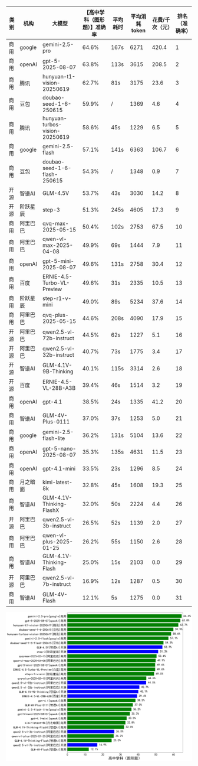 
|类别|机构|大模型|【高中学科（图形题）】准确率|平均耗时|平均消耗token|花费/千次（元）|排名（准确率）|
|---|---|-----|-------------------|-------|-----------|-----------|-----------|
|商用|google|gemini-2.5-pro|64.6%|167s|6271|420.4|1|
|商用|openAI|gpt-5-2025-08-07|63.8%|113s|3615|208.5|2|
|商用|腾讯|hunyuan-t1-vision-20250619|62.7%|81s|3175|23.6|3|
|商用|豆包|doubao-seed-1-6-250615|59.9%|/|1369|4.6|4|
|商用|腾讯|hunyuan-turbos-vision-20250619|58.6%|45s|1229|6.5|5|
|商用|google|gemini-2.5-flash|57.1%|141s|6363|106.7|6|
|商用|豆包|doubao-seed-1-6-flash-250615|54.3%|/|1348|0.9|7|
|开源|智谱AI|GLM-4.5V|53.7%|43s|3030|14.2|8|
|开源|阶跃星辰|step-3|51.3%|245s|4605|17.3|9|
|商用|阿里巴巴|qvq-max-2025-05-15|50.4%|102s|2753|67.5|10|
|商用|阿里巴巴|qwen-vl-max-2025-04-08|49.9%|69s|1444|7.9|11|
|商用|openAI|gpt-5-mini-2025-08-07|49.6%|131s|2758|30.4|12|
|商用|百度|ERNIE-4.5-Turbo-VL-Preview|49.6%|31s|2335|10.5|13|
|商用|阶跃星辰|step-r1-v-mini|49.0%|89s|5234|37.6|14|
|商用|阿里巴巴|qvq-plus-2025-05-15|44.6%|208s|4090|17.9|15|
|开源|阿里巴巴|qwen2.5-vl-72b-instruct|44.5%|62s|1227|5.1|16|
|开源|阿里巴巴|qwen2.5-vl-32b-instruct|40.7%|73s|1775|3.4|17|
|开源|智谱AI|GLM-4.1V-9B-Thinking|40.1%|115s|3314|2.6|18|
|开源|百度|ERNIE-4.5-VL-28B-A3B|39.4%|46s|1514|3.2|19|
|商用|openAI|gpt-4.1|38.5%|24s|1335|41.2|20|
|商用|智谱AI|GLM-4V-Plus-0111|37.0%|37s|1253|5.0|21|
|商用|google|gemini-2.5-flash-lite|36.2%|131s|5104|13.6|22|
|商用|openAI|gpt-5-nano-2025-08-07|35.3%|135s|4631|11.5|23|
|商用|openAI|gpt-4.1-mini|33.5%|23s|1296|8.5|24|
|商用|月之暗面|kimi-latest-8k|32.8%|45s|1608|19.3|25|
|商用|智谱AI|GLM-4.1V-Thinking-FlashX|32.0%|50s|2224|4.4|26|
|开源|阿里巴巴|qwen2.5-vl-3b-instruct|26.5%|52s|1139|2.0|27|
|商用|阿里巴巴|qwen-vl-plus-2025-01-25|26.2%|55s|1150|2.6|28|
|商用|智谱AI|GLM-4.1V-Thinking-Flash|25.0%|15s|2103|0.0|29|
|开源|阿里巴巴|qwen2.5-vl-7b-instruct|16.9%|12s|1287|0.5|30|
|商用|智谱AI|GLM-4V-Flash|12.1%|5s|1275|0.0|31|


![lin](../pic/高中学科（图形题）.png)